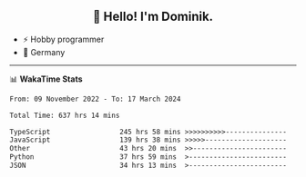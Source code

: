 <h2 align="center">👋 Hello! I'm Dominik.</h2>

- ⚡ Hobby programmer
- 📍 Germany

---
📊 **WakaTime Stats**
<!--START_SECTION:waka-->

```txt
From: 09 November 2022 - To: 17 March 2024

Total Time: 637 hrs 14 mins

TypeScript                 245 hrs 58 mins >>>>>>>>>>---------------   38.60 %
JavaScript                 139 hrs 38 mins >>>>>--------------------   21.91 %
Other                      43 hrs 20 mins  >>-----------------------   06.80 %
Python                     37 hrs 59 mins  >------------------------   05.96 %
JSON                       34 hrs 13 mins  >------------------------   05.37 %
```

<!--END_SECTION:waka-->
